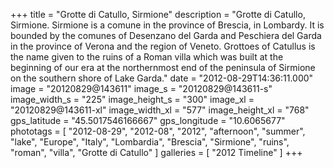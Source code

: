 +++
title = "Grotte di Catullo, Sirmione"
description = "Grotte di Catullo, Sirmione. Sirmione is a comune in the province of Brescia, in Lombardy. It is bounded by the comunes of Desenzano del Garda and Peschiera del Garda in the province of Verona and the region of Veneto. Grottoes of Catullus is the name given to the ruins of a Roman villa which was built at the beginning of our era at the northernmost end of the peninsula of Sirmione on the southern shore of Lake Garda."
date = "2012-08-29T14:36:11.000"
image = "20120829@143611"
image_s = "20120829@143611-s"
image_width_s = "225"
image_height_s = "300"
image_xl = "20120829@143611-xl"
image_width_xl = "577"
image_height_xl = "768"
gps_latitude = "45.5017546166667"
gps_longitude = "10.6065677"
phototags = [ "2012-08-29", "2012-08", "2012", "afternoon", "summer", "lake", "Europe", "Italy", "Lombardia", "Brescia", "Sirmione", "ruins", "roman", "villa", "Grotte di Catullo" ]
galleries = [ "2012 Timeline" ]
+++
